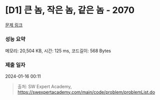 # [D1] 큰 놈, 작은 놈, 같은 놈 - 2070 

[문제 링크](https://swexpertacademy.com/main/code/problem/problemDetail.do?contestProbId=AV5QQ6qqA40DFAUq) 

### 성능 요약

메모리: 20,504 KB, 시간: 125 ms, 코드길이: 568 Bytes

### 제출 일자

2024-01-16 00:11



> 출처: SW Expert Academy, https://swexpertacademy.com/main/code/problem/problemList.do